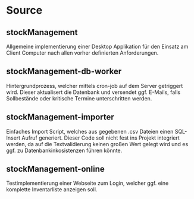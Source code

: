 # Source

## stockManagement

Allgemeine implementierung einer Desktop Applikation für den Einsatz am Client Computer nach allen vorher definierten Anforderungen.

## stockManagement-db-worker

Hintergrundprozess, welcher mittels cron-job auf dem Server getriggert wird. Dieser aktualisert die Datenbank und versendet ggf. E-Mails, falls Sollbestände oder kritische Termine unterschritten werden.

## stockManagement-importer

Einfaches Import Script, welches aus gegebenen .csv Dateien einen SQL-Insert Aufruf generiert. Dieser Code soll nicht fest ins Projekt integriert werden, da auf die Textvalidierung keinen großen Wert gelegt wird und es ggf. zu Datenbankinkosistenzen führen könnte.

## stockManagement-online

Testimplementierung einer Webseite zum Login, welcher ggf. eine komplette Inventarliste anzeigen soll.
